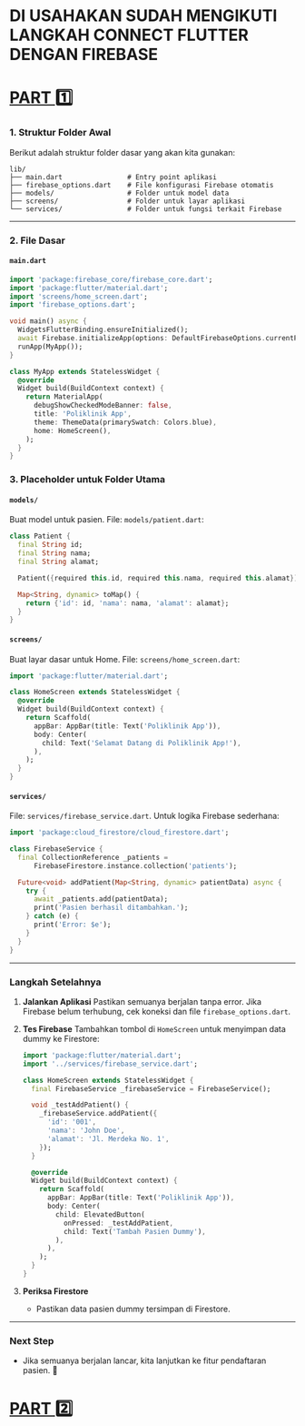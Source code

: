 # DI USAHAKAN SUDAH MENGIKUTI LANGKAH CONNECT FLUTTER DENGAN FIREBASE
# [PART 1️⃣](https://github.com/TEUNGKU-ZULKIFLI/PROJECT-FLUTTER/blob/master/001.1.CRUID_MAHASISWA_FLUTTERFIRE.md)

### **1. Struktur Folder Awal**
Berikut adalah struktur folder dasar yang akan kita gunakan:

```
lib/
├── main.dart                # Entry point aplikasi
├── firebase_options.dart    # File konfigurasi Firebase otomatis
├── models/                  # Folder untuk model data
├── screens/                 # Folder untuk layar aplikasi
└── services/                # Folder untuk fungsi terkait Firebase
```

---

### **2. File Dasar**
#### **`main.dart`**
```dart
import 'package:firebase_core/firebase_core.dart';
import 'package:flutter/material.dart';
import 'screens/home_screen.dart';
import 'firebase_options.dart';

void main() async {
  WidgetsFlutterBinding.ensureInitialized();
  await Firebase.initializeApp(options: DefaultFirebaseOptions.currentPlatform);
  runApp(MyApp());
}

class MyApp extends StatelessWidget {
  @override
  Widget build(BuildContext context) {
    return MaterialApp(
      debugShowCheckedModeBanner: false,
      title: 'Poliklinik App',
      theme: ThemeData(primarySwatch: Colors.blue),
      home: HomeScreen(),
    );
  }
}
```

### **3. Placeholder untuk Folder Utama**
#### **`models/`**
Buat model untuk pasien. File: `models/patient.dart`:
```dart
class Patient {
  final String id;
  final String nama;
  final String alamat;

  Patient({required this.id, required this.nama, required this.alamat});

  Map<String, dynamic> toMap() {
    return {'id': id, 'nama': nama, 'alamat': alamat};
  }
}
```

#### **`screens/`**
Buat layar dasar untuk Home. File: `screens/home_screen.dart`:
```dart
import 'package:flutter/material.dart';

class HomeScreen extends StatelessWidget {
  @override
  Widget build(BuildContext context) {
    return Scaffold(
      appBar: AppBar(title: Text('Poliklinik App')),
      body: Center(
        child: Text('Selamat Datang di Poliklinik App!'),
      ),
    );
  }
}
```

#### **`services/`**
File: `services/firebase_service.dart`. Untuk logika Firebase sederhana:
```dart
import 'package:cloud_firestore/cloud_firestore.dart';

class FirebaseService {
  final CollectionReference _patients =
      FirebaseFirestore.instance.collection('patients');

  Future<void> addPatient(Map<String, dynamic> patientData) async {
    try {
      await _patients.add(patientData);
      print('Pasien berhasil ditambahkan.');
    } catch (e) {
      print('Error: $e');
    }
  }
}
```

---

### **Langkah Setelahnya**
1. **Jalankan Aplikasi**
   Pastikan semuanya berjalan tanpa error. Jika Firebase belum terhubung, cek koneksi dan file `firebase_options.dart`.

2. **Tes Firebase**
   Tambahkan tombol di `HomeScreen` untuk menyimpan data dummy ke Firestore:
   ```dart
   import 'package:flutter/material.dart';
   import '../services/firebase_service.dart';

   class HomeScreen extends StatelessWidget {
     final FirebaseService _firebaseService = FirebaseService();

     void _testAddPatient() {
       _firebaseService.addPatient({
         'id': '001',
         'nama': 'John Doe',
         'alamat': 'Jl. Merdeka No. 1',
       });
     }

     @override
     Widget build(BuildContext context) {
       return Scaffold(
         appBar: AppBar(title: Text('Poliklinik App')),
         body: Center(
           child: ElevatedButton(
             onPressed: _testAddPatient,
             child: Text('Tambah Pasien Dummy'),
           ),
         ),
       );
     }
   }
   ```

3. **Periksa Firestore**
   - Pastikan data pasien dummy tersimpan di Firestore.  

---

### **Next Step**
- Jika semuanya berjalan lancar, kita lanjutkan ke fitur pendaftaran pasien. 🚀
# [PART 2️⃣](https://github.com/TEUNGKU-ZULKIFLI/PROJECT-FLUTTER/blob/master/002.2.APP_APOTEK_FLUTTERFIRE.md)